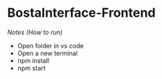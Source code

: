 # BostaInterface-Frontend

*Notes (How to run)*
- Open folder in vs code
- Open a new terminal
- npm install
- npm start
